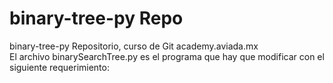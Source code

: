 # **binary-tree-py Repo**
binary-tree-py Repositorio, curso de Git academy.aviada.mx  
El archivo binarySearchTree.py es el programa que hay que modificar con el siguiente requerimiento:  
